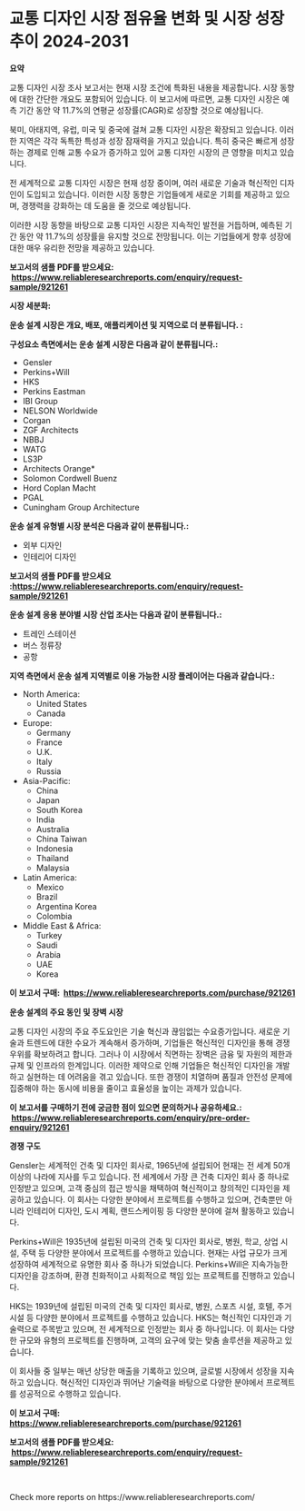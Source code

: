 <p><h1>교통 디자인 시장 점유율 변화 및 시장 성장 추이 2024-2031</h1></p><p><strong>요약</strong></p>
<p><p>교통 디자인 시장 조사 보고서는 현재 시장 조건에 특화된 내용을 제공합니다. 시장 동향에 대한 간단한 개요도 포함되어 있습니다. 이 보고서에 따르면, 교통 디자인 시장은 예측 기간 동안 약 11.7%의 연평균 성장률(CAGR)로 성장할 것으로 예상됩니다.</p><p>북미, 아태지역, 유럽, 미국 및 중국에 걸쳐 교통 디자인 시장은 확장되고 있습니다. 이러한 지역은 각각 독특한 특성과 성장 잠재력을 가지고 있습니다. 특히 중국은 빠르게 성장하는 경제로 인해 교통 수요가 증가하고 있어 교통 디자인 시장의 큰 영향을 미치고 있습니다.</p><p>전 세계적으로 교통 디자인 시장은 현재 성장 중이며, 여러 새로운 기술과 혁신적인 디자인이 도입되고 있습니다. 이러한 시장 동향은 기업들에게 새로운 기회를 제공하고 있으며, 경쟁력을 강화하는 데 도움을 줄 것으로 예상됩니다.</p><p>이러한 시장 동향을 바탕으로 교통 디자인 시장은 지속적인 발전을 거듭하며, 예측된 기간 동안 약 11.7%의 성장률을 유지할 것으로 전망됩니다. 이는 기업들에게 향후 성장에 대한 매우 유리한 전망을 제공하고 있습니다.</p></p>
<p><strong>보고서의 샘플 PDF를 받으세요: &nbsp;<a href="https://www.reliableresearchreports.com/enquiry/request-sample/921261">https://www.reliableresearchreports.com/enquiry/request-sample/921261</a></strong></p>
<p><strong>시장 세분화:</strong></p>
<p><strong> 운송 설계 시장은 개요, 배포, 애플리케이션 및 지역으로 더 분류됩니다. :</strong></p>
<p><strong>구성요소 측면에서는 운송 설계 시장은 다음과 같이 분류됩니다.:</strong></p>
<p><ul><li>Gensler</li><li>Perkins+Will</li><li>HKS</li><li>Perkins Eastman</li><li>IBI Group</li><li>NELSON Worldwide</li><li>Corgan</li><li>ZGF Architects</li><li>NBBJ</li><li>WATG</li><li>LS3P</li><li>Architects Orange*</li><li>Solomon Cordwell Buenz</li><li>Hord Coplan Macht</li><li>PGAL</li><li>Cuningham Group Architecture</li></ul></p>
<p><strong> 운송 설계 유형별 시장 분석은 다음과 같이 분류됩니다.:</strong></p>
<p><ul><li>외부 디자인</li><li>인테리어 디자인</li></ul></p>
<p><strong>보고서의 샘플 PDF를 받으세요 :<a href="https://www.reliableresearchreports.com/enquiry/request-sample/921261">https://www.reliableresearchreports.com/enquiry/request-sample/921261</a></strong></p>
<p><strong> 운송 설계 응용 분야별 시장 산업 조사는 다음과 같이 분류됩니다.:</strong></p>
<p><ul><li>트레인 스테이션</li><li>버스 정류장</li><li>공항</li></ul></p>
<p><strong>지역 측면에서 운송 설계 지역별로 이용 가능한 시장 플레이어는 다음과 같습니다.:</strong></p>
<p><ul>
    <li>
        North America:
        <ul>
            <li>United States</li>
            <li>Canada</li>
        </ul>
    </li>
    <li>
        Europe:
        <ul>
            <li>Germany</li>
            <li>France</li>
            <li>U.K.</li>
            <li>Italy</li>
            <li>Russia</li>
        </ul>
    </li>
    <li>
        Asia-Pacific:
        <ul>
            <li>China</li>
            <li>Japan</li>
            <li>South Korea</li>
            <li>India</li>
            <li>Australia</li>
            <li>China Taiwan</li>
            <li>Indonesia</li>
            <li>Thailand</li>
            <li>Malaysia</li>
        </ul>
    </li>
    <li>
        Latin America:
        <ul>
            <li>Mexico</li>
            <li>Brazil</li>
            <li>Argentina Korea</li>
            <li>Colombia</li>
        </ul>
    </li>
    <li>
        Middle East & Africa:
        <ul>
            <li>Turkey</li>
            <li>Saudi</li>
            <li>Arabia</li>
            <li>UAE</li>
            <li>Korea</li>
        </ul>
    </li>
    </ul></p>
<p><strong>이 보고서 구매: &nbsp;<a href="https://www.reliableresearchreports.com/purchase/921261">https://www.reliableresearchreports.com/purchase/921261</a></strong></p>
<p><strong>운송 설계의 주요 동인 및 장벽 시장</strong></p>
<p><p>교통 디자인 시장의 주요 주도요인은 기술 혁신과 끊임없는 수요증가입니다. 새로운 기술과 트렌드에 대한 수요가 계속해서 증가하며, 기업들은 혁신적인 디자인을 통해 경쟁우위를 확보하려고 합니다. 그러나 이 시장에서 직면하는 장벽은 금융 및 자원의 제한과 규제 및 인프라의 한계입니다. 이러한 제약으로 인해 기업들은 혁신적인 디자인을 개발하고 실현하는 데 어려움을 겪고 있습니다. 또한 경쟁이 치열하며 품질과 안전성 문제에 집중해야 하는 동시에 비용을 줄이고 효율성을 높이는 과제가 있습니다.</p></p>
<p><strong>이 보고서를 구매하기 전에 궁금한 점이 있으면 문의하거나 공유하세요.: &nbsp;<a href="https://www.reliableresearchreports.com/enquiry/pre-order-enquiry/921261">https://www.reliableresearchreports.com/enquiry/pre-order-enquiry/921261</a></strong></p>
<p><strong>경쟁 구도</strong></p>
<p><p>Gensler는 세계적인 건축 및 디자인 회사로, 1965년에 설립되어 현재는 전 세계 50개 이상의 나라에 지사를 두고 있습니다. 전 세계에서 가장 큰 건축 디자인 회사 중 하나로 인정받고 있으며, 고객 중심의 접근 방식을 채택하여 혁신적이고 창의적인 디자인을 제공하고 있습니다. 이 회사는 다양한 분야에서 프로젝트를 수행하고 있으며, 건축뿐만 아니라 인테리어 디자인, 도시 계획, 랜드스케이핑 등 다양한 분야에 걸쳐 활동하고 있습니다. </p><p>Perkins+Will은 1935년에 설립된 미국의 건축 및 디자인 회사로, 병원, 학교, 상업 시설, 주택 등 다양한 분야에서 프로젝트를 수행하고 있습니다. 현재는 사업 규모가 크게 성장하여 세계적으로 유명한 회사 중 하나가 되었습니다. Perkins+Will은 지속가능한 디자인을 강조하며, 환경 친화적이고 사회적으로 책임 있는 프로젝트를 진행하고 있습니다.</p><p>HKS는 1939년에 설립된 미국의 건축 및 디자인 회사로, 병원, 스포츠 시설, 호텔, 주거 시설 등 다양한 분야에서 프로젝트를 수행하고 있습니다. HKS는 혁신적인 디자인과 기술력으로 주목받고 있으며, 전 세계적으로 인정받는 회사 중 하나입니다. 이 회사는 다양한 규모와 유형의 프로젝트를 진행하며, 고객의 요구에 맞는 맞춤 솔루션을 제공하고 있습니다. </p><p>이 회사들 중 일부는 매년 상당한 매출을 기록하고 있으며, 글로벌 시장에서 성장을 지속하고 있습니다. 혁신적인 디자인과 뛰어난 기술력을 바탕으로 다양한 분야에서 프로젝트를 성공적으로 수행하고 있습니다.</p></p>
<p><strong>이 보고서 구매: &nbsp; <a href="https://www.reliableresearchreports.com/purchase/921261">https://www.reliableresearchreports.com/purchase/921261</a></strong></p>
<p><strong>보고서의 샘플 PDF를 받으세요: &nbsp;<a href="https://www.reliableresearchreports.com/enquiry/request-sample/921261">https://www.reliableresearchreports.com/enquiry/request-sample/921261</a></strong><strong></strong></p>
<p>&nbsp;</p>
<p>Check more reports on https://www.reliableresearchreports.com/</p>